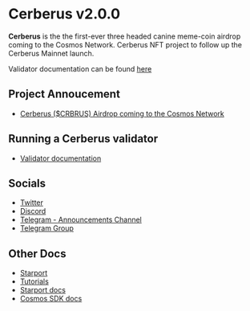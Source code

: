 # Cerberus v2.0.0

**Cerberus** is the the first-ever three headed canine meme-coin airdrop coming to the Cosmos Network. Cerberus NFT project to follow up the Cerberus Mainnet launch.

Validator documentation can be found [here](https://www.cerberus.zone/running-a-validator.html)

## Project Annoucement

- [Cerberus ($CRBRUS) Airdrop coming to the Cosmos Network](https://medium.com/@cerberus_zone/cerberus-crbrus-airdrop-coming-to-the-cosmos-network-9911c780dcdd)

## Running a Cerberus validator

- [Validator documentation](https://www.cerberus.zone/running-a-validator.html)

## Socials

- [Twitter](https://twitter.com/CerberusZone)
- [Discord](https://discord.gg/njD9SG7Y)
- [Telegram - Announcements Channel](https://t.me/cerberus_zone)
- [Telegram Group](https://t.me/cerberus_zone_group)

## Other Docs

- [Starport](https://starport.com)
- [Tutorials](https://docs.starport.com/guide)
- [Starport docs](https://docs.starport.com)
- [Cosmos SDK docs](https://docs.cosmos.network)
